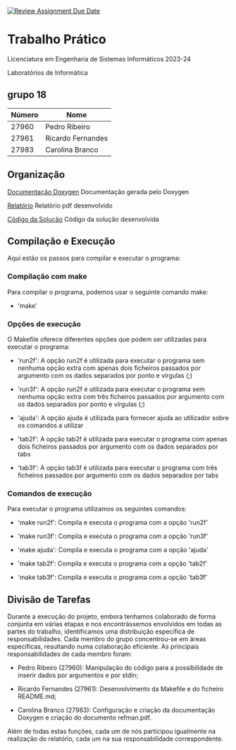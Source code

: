 [![Review Assignment Due Date](https://classroom.github.com/assets/deadline-readme-button-24ddc0f5d75046c5622901739e7c5dd533143b0c8e959d652212380cedb1ea36.svg)](https://classroom.github.com/a/23IsPMfV)
# Trabalho Prático

Licenciatura em Engenharia de Sistemas Informáticos 2023-24

Laboratórios de Informática

## grupo  18
| Número |        Nome       |
| -----  | ----------------- |
|  27960 |   Pedro Ribeiro   |
|  27961 | Ricardo Fernandes |
|  27983 |  Carolina Branco  |

## Organização

[Documentação Doxygen](./doc/d-18-refman.pdf) Documentação gerada pelo Doxygen

[Relatório](./doc/d-18-doc.pdf) Relatório pdf desenvolvido

[Código da Solução](./src/)  Código da solução desenvolvida 

## Compilação e Execução

Aqui estão os passos para compilar e executar o programa: 

### Compilação com make

Para compilar o programa, podemos usar o seguinte comando make:

- 'make'

### Opções de execução

O Makefile oferece diferentes opções que podem ser utilizadas para executar o programa:

- 'run2f': A opção run2f é utilizada para executar o programa sem nenhuma opção extra com apenas dois ficheiros passados por argumento com os dados separados por ponto e vírgulas (;)

- 'run3f': A opção run2f é utilizada para executar o programa sem nenhuma opção extra com três ficheiros passados por argumento com os dados separados por ponto e vírgulas (;)

- 'ajuda': A opção ajuda é utilizada para fornecer ajuda ao utilizador sobre os comandos a utilizar 

- 'tab2f': A opção tab2f é utilizada para executar o programa com apenas dois ficheiros passados por argumento com os dados separados por tabs 

- 'tab3f': A opção tab3f é utilizada para executar o programa com três ficheiros passados por argumento com os dados separados por tabs 


### Comandos de execução

Para executar o programa utilizamos os seguintes comandos:

- 'make run2f': Compila e executa o programa com a opção 'run2f'

- 'make run3f': Compila e executa o programa com a opção 'run3f'

- 'make ajuda': Compila e executa o programa com a opção 'ajuda'

- 'make tab2f': Compila e executa o programa com a opção 'tab2f'

- 'make tab3f': Compila e executa o programa com a opção 'tab3f'

## Divisão de Tarefas

Durante a execução do projeto, embora tenhamos colaborado de forma conjunta em várias etapas e nos encontrássemos envolvidos em todas as partes do trabalho, identificamos uma distribuição específica de responsabilidades. Cada membro do grupo concentrou-se em áreas específicas, resultando numa colaboração eficiente. As principais responsabilidades de cada membro foram:

- Pedro Ribeiro (27960): Manipulação do código para a possibilidade de inserir dados por argumentos e por stdin;

- Ricardo Fernandes (27961): Desenvolvimento da Makefile e do ficheiro README.md;

- Carolina Branco (27983): Configuração e criação da documentação Doxygen e criação do documento refman.pdf.

Além de todas estas funções, cada um de nós participou igualmente na realização do relatório, cada um na sua responsabilidade correspondente.
